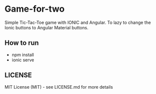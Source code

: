 # Game-for-two
Simple Tic-Tac-Toe game with IONIC and Angular. To lazy to change the Ionic buttons to Angular Material buttons.

## How to run
- npm install
- ionic serve

## LICENSE
MIT License (MIT) - see LICENSE.md for more details